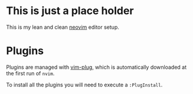 # This is just a place holder

This is my lean and clean [neovim](https://neovim.io) editor setup.

# Plugins

Plugins are managed with [vim-plug](https://github.com/junegunn/vim-plug),
which is automatically downloaded at the first run of `nvim`.

To install all the plugins you will need to execute a `:PlugInstall`.